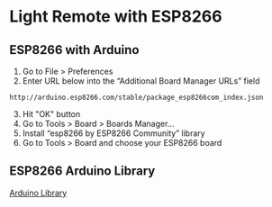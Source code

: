 # Light Remote with ESP8266

## ESP8266 with Arduino
  1.  Go to File > Preferences
  2. Enter URL below into the “Additional Board Manager URLs” field
  ```
  http://arduino.esp8266.com/stable/package_esp8266com_index.json
  ```
  3. Hit "OK" button
  4. Go to Tools > Board > Boards Manager...
  5. Install “esp8266 by ESP8266 Community” library
  6. Go to Tools > Board and choose your ESP8266 board

## ESP8266 Arduino Library
[Arduino Library](https://github.com/esp8266/Arduino)
